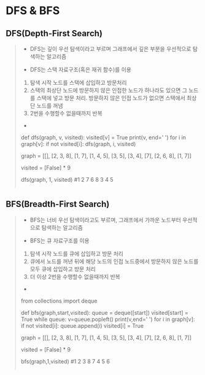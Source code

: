 # DFS & BFS

## DFS(Depth-First Search)

>* DFS는 깊이 우선 탐색이라고 부르며 그래프에서 깊은 부분을 우선적으로 탐색하는 알고리즘
>
>* DFS는 스택 자료구조(혹은 재귀 함수)를 이용
>
>  1. 탐색 시작 노드를 스택에 삽입하고 방문처리
>  2. 스택의 최상단 노드에 방문하지 않은 인접한 노드가 하나라도 있으면 그 노드를 스택에 넣고 방문 처리. 방문하지 않은 인접 노드가 없으면 스택에서 최상단 노드를 꺼냄
>  3. 2번을 수행할수 없을때까지 반복
>
>* ```
>  def dfs(graph, v, visited):
>      visited[v] = True
>      print(v, end=' ')
>      for i in graph[v]:
>          if not visited[i]:
>              dfs(graph, i, visited)
>  
>  graph = [[], [2, 3, 8], [1, 7], [1, 4, 5], [3, 5], [3, 4], [7], [2, 6, 8], [1, 7]]
>  
>  visited = [False] * 9
>  
>  dfs(graph, 1, visited)		#1 2 7 6 8 3 4 5
>  ```

## BFS(Breadth-First Search)

>* BFS는 너비 우선 탐색이라고도 부르며, 그래프에서 가까운 노드부터 우선적으로 탐색하는 알고리즘
>
>* BFS는 큐 자료구조를 이용
>
>  1. 탐색 시작 노드를 큐에 삽입하고 방문 처리
>  2. 큐에서 노드를 꺼낸 뒤에 해당 노드의 인접 노드중에서 방문하지 않은 노드를 모두 큐에 삽입하고 방문 처리
>  3. 더 이상 2번을 수행할수 없을때까지 반복
>
>* ```
>  from collections import deque
>  
>  def bfs(graph,start,visited):
>  	queue = deque([start])
>  	visited[start] = True
>  	while queue:
>  		v=queue.popleft()
>  		print(v,end=' ')
>  		for i in graph[v]:
>  			if not visited[i]:
>  				queue.append(i)
>  				visited[i] = True
>  
>  graph = [[], [2, 3, 8], [1, 7], [1, 4, 5], [3, 5], [3, 4], [7], [2, 6, 8], [1, 7]]
>  
>  visited = [False] * 9
>  
>  bfs(graph,1,visited)		#1 2 3 8 7 4 5 6 
>  ```
